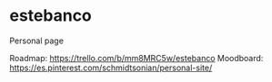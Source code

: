 # estebanco

Personal page

Roadmap: https://trello.com/b/mm8MRC5w/estebanco
Moodboard: https://es.pinterest.com/schmidtsonian/personal-site/